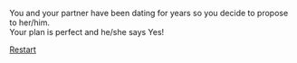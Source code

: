 You and your partner have been dating for years so you decide to propose to her/him.  
Your plan is perfect and he/she says Yes!  

[Restart](../morning.md)  